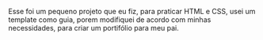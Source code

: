 Esse foi um pequeno projeto que eu fiz, para praticar HTML e CSS,
usei um template como guia, porem modifiquei de acordo com minhas necessidades,
para criar um portifólio para meu pai.
